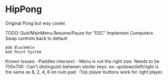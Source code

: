 HipPong
=======

Original Pong but way cooler.

TODO:
    Quit/MainMenu
    Resume/Pause for "ESC"
    Implement Computers
    Swap controls back to default

    Add BlackHole
    Add Point System

Known Issues:
    -Paddles intersect.
    -Menu is not the right size. Needs to be 700x700
    -Can't distinguish between similar keys.
      ex: up/down/left/right is the same as 8, 2, 4, 6 on num pad.
    -Top player buttons work for right player.
